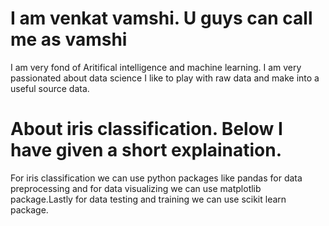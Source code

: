 # I am venkat vamshi. U guys can call me as vamshi
I am very fond of Aritifical intelligence and machine learning.
I am very passionated about data science
I like to play with raw data and make into a useful source data.
# About iris classification. Below I have given a short explaination.
For iris classification we can use python packages like pandas for data preprocessing and for 
data visualizing we can use matplotlib package.Lastly
for data testing and training we can use scikit learn  package.
